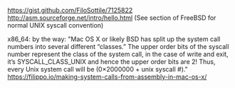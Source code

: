 https://gist.github.com/FiloSottile/7125822
http://asm.sourceforge.net/intro/hello.html (See section of FreeBSD for normal UNIX syscall convention)

x86_64:
by the way: "Mac OS X or likely BSD has split up the system call numbers into several different “classes.” The upper order bits of the syscall number represent the class of the system call, in the case of write and exit, it’s SYSCALL_CLASS_UNIX and hence the upper order bits are 2! Thus, every Unix system call will be (0×2000000 + unix syscall #)."
https://filippo.io/making-system-calls-from-assembly-in-mac-os-x/
